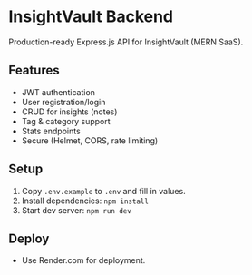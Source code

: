 # InsightVault Backend

Production-ready Express.js API for InsightVault (MERN SaaS).

## Features
- JWT authentication
- User registration/login
- CRUD for insights (notes)
- Tag & category support
- Stats endpoints
- Secure (Helmet, CORS, rate limiting)

## Setup
1. Copy `.env.example` to `.env` and fill in values.
2. Install dependencies: `npm install`
3. Start dev server: `npm run dev`

## Deploy
- Use Render.com for deployment.
